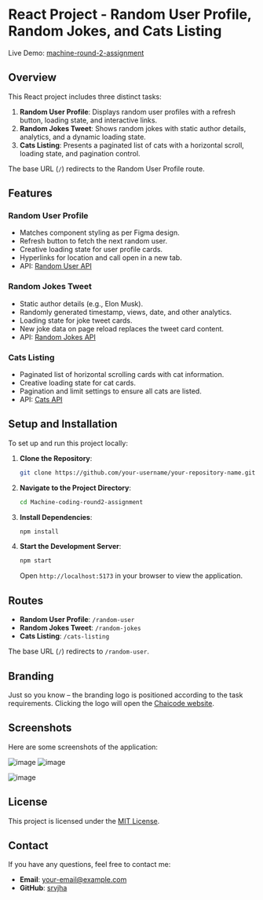 # React Project - Random User Profile, Random Jokes, and Cats Listing
Live Demo: [machine-round-2-assignment](https://machine-coding-round2-assignment.vercel.app)

## Overview

This React project includes three distinct tasks:

1. **Random User Profile**: Displays random user profiles with a refresh button, loading state, and interactive links.
2. **Random Jokes Tweet**: Shows random jokes with static author details, analytics, and a dynamic loading state.
3. **Cats Listing**: Presents a paginated list of cats with a horizontal scroll, loading state, and pagination control.

The base URL (`/`) redirects to the Random User Profile route.

## Features

### Random User Profile

- Matches component styling as per Figma design.
- Refresh button to fetch the next random user.
- Creative loading state for user profile cards.
- Hyperlinks for location and call open in a new tab.
- API: [Random User API](https://api.freeapi.app/api/v1/public/randomusers/user/random)

### Random Jokes Tweet

- Static author details (e.g., Elon Musk).
- Randomly generated timestamp, views, date, and other analytics.
- Loading state for joke tweet cards.
- New joke data on page reload replaces the tweet card content.
- API: [Random Jokes API](https://api.freeapi.app/api/v1/public/randomjokes/joke/random)

### Cats Listing

- Paginated list of horizontal scrolling cards with cat information.
- Creative loading state for cat cards.
- Pagination and limit settings to ensure all cats are listed.
- API: [Cats API](https://api.freeapi.app/api/v1/public/cats?page=1&limit=4)

## Setup and Installation

To set up and run this project locally:

1. **Clone the Repository**:

    ```bash
    git clone https://github.com/your-username/your-repository-name.git](https://github.com/srvjha/Machine-coding-round2-assignment)
    ```

2. **Navigate to the Project Directory**:

    ```bash
    cd Machine-coding-round2-assignment
    ```

3. **Install Dependencies**:

    ```bash
    npm install
    ```

4. **Start the Development Server**:

    ```bash
    npm start
    ```

    Open `http://localhost:5173` in your browser to view the application.

## Routes

- **Random User Profile**: `/random-user`
- **Random Jokes Tweet**: `/random-jokes`
- **Cats Listing**: `/cats-listing`

The base URL (`/`) redirects to `/random-user`.

## Branding

Just so you know – the branding logo is positioned according to the task requirements. Clicking the logo will open the [Chaicode website](https://chaicode.com).

## Screenshots

Here are some screenshots of the application:


![image](https://github.com/user-attachments/assets/aa8d2156-09af-43a2-8338-4e47f3ba2180)
![image](https://github.com/user-attachments/assets/d06919a6-3a52-4c98-9edd-d8188e0c78fc)


![image](https://github.com/user-attachments/assets/d7605d23-9426-425c-b778-2b6f1cf001a8)


## License

This project is licensed under the [MIT License](LICENSE).

## Contact

If you have any questions, feel free to contact me:

- **Email**: your-email@example.com
- **GitHub**: [srvjha](https://github.com/your-srvjha)
